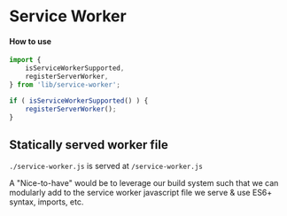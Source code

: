 # Service Worker

#### How to use

```js
import {
	isServiceWorkerSupported,
	registerServerWorker,
} from 'lib/service-worker';

if ( isServiceWorkerSupported() ) {
	registerServerWorker();
}
```

## Statically served worker file

`./service-worker.js` is served at `/service-worker.js`

A "Nice-to-have" would be to leverage our build system such that we can modularly add to the service worker javascript file we serve & use ES6+ syntax, imports, etc.
